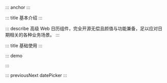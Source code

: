 ::: anchor
:::


::: title 基本介绍
:::

::: describe 高级 Web 日历组件，完全开源无偿且颜值与功能兼备，足以应对日期相关的各种业务场景。
:::

::: title 基础使用
:::

::: demo

<template>
  <lay-date-picker v-model="endTime"></lay-date-picker>
</template>

<script>
import { ref } from 'vue'

export default {
  setup() {

   const endTime = ref("2022-03-04 17:35:00");

    return {
      endTime
    }
  }
}
</script>

:::

::: previousNext datePicker
:::
